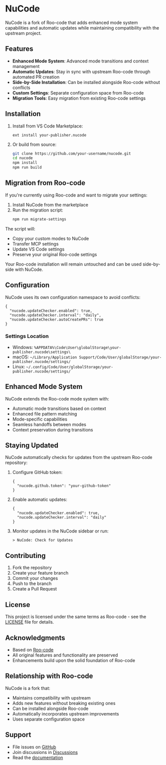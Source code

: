 # NuCode

NuCode is a fork of Roo-code that adds enhanced mode system capabilities and automatic updates while maintaining compatibility with the upstream project.

## Features

- **Enhanced Mode System**: Advanced mode transitions and context management
- **Automatic Updates**: Stay in sync with upstream Roo-code through automated PR creation
- **Side-by-Side Installation**: Can be installed alongside Roo-code without conflicts
- **Custom Settings**: Separate configuration space from Roo-code
- **Migration Tools**: Easy migration from existing Roo-code settings

## Installation

1. Install from VS Code Marketplace:
   ```
   ext install your-publisher.nucode
   ```

2. Or build from source:
   ```bash
   git clone https://github.com/your-username/nucode.git
   cd nucode
   npm install
   npm run build
   ```

## Migration from Roo-code

If you're currently using Roo-code and want to migrate your settings:

1. Install NuCode from the marketplace
2. Run the migration script:
   ```bash
   npm run migrate-settings
   ```

The script will:
- Copy your custom modes to NuCode
- Transfer MCP settings
- Update VS Code settings
- Preserve your original Roo-code settings

Your Roo-code installation will remain untouched and can be used side-by-side with NuCode.

## Configuration

NuCode uses its own configuration namespace to avoid conflicts:

```jsonc
{
  "nucode.updateChecker.enabled": true,
  "nucode.updateChecker.interval": "daily",
  "nucode.updateChecker.autoCreatePRs": true
}
```

### Settings Location

- Windows: `%APPDATA%\Code\User\globalStorage\your-publisher.nucode\settings\`
- macOS: `~/Library/Application Support/Code/User/globalStorage/your-publisher.nucode/settings/`
- Linux: `~/.config/Code/User/globalStorage/your-publisher.nucode/settings/`

## Enhanced Mode System

NuCode extends the Roo-code mode system with:

- Automatic mode transitions based on context
- Enhanced file pattern matching
- Mode-specific capabilities
- Seamless handoffs between modes
- Context preservation during transitions

## Staying Updated

NuCode automatically checks for updates from the upstream Roo-code repository:

1. Configure GitHub token:
   ```jsonc
   {
     "nucode.github.token": "your-github-token"
   }
   ```

2. Enable automatic updates:
   ```jsonc
   {
     "nucode.updateChecker.enabled": true,
     "nucode.updateChecker.interval": "daily"
   }
   ```

3. Monitor updates in the NuCode sidebar or run:
   ```
   > NuCode: Check for Updates
   ```

## Contributing

1. Fork the repository
2. Create your feature branch
3. Commit your changes
4. Push to the branch
5. Create a Pull Request

## License

This project is licensed under the same terms as Roo-code - see the [LICENSE](LICENSE) file for details.

## Acknowledgments

- Based on [Roo-code](https://github.com/rooveterinaryinc/roo-code)
- All original features and functionality are preserved
- Enhancements build upon the solid foundation of Roo-code

## Relationship with Roo-code

NuCode is a fork that:
- Maintains compatibility with upstream
- Adds new features without breaking existing ones
- Can be installed alongside Roo-code
- Automatically incorporates upstream improvements
- Uses separate configuration space

## Support

- File issues on [GitHub](https://github.com/your-username/nucode/issues)
- Join discussions in [Discussions](https://github.com/your-username/nucode/discussions)
- Read the [documentation](docs/)
